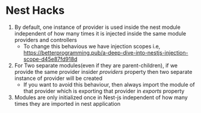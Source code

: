 # Nest Hacks

1. By default, one instance of provider is used inside the nest module independent of how many times it is injected inside the same module providers and controllers
    - To change this behavious we have injection scopes i.e, https://betterprogramming.pub/a-deep-dive-into-nestjs-injection-scope-d45e87fd918d
2. For Two separate modules(even if they are parent-children), if we provide the same provider insider *providers* property then two separate instance of provider will be created
    - If you want to avoid this behaviour, then always import the module of that provider which is exporting that provider in *exports* property
3. Modules are only initialized once in Nest-js independent of how many times they are imported in nest application